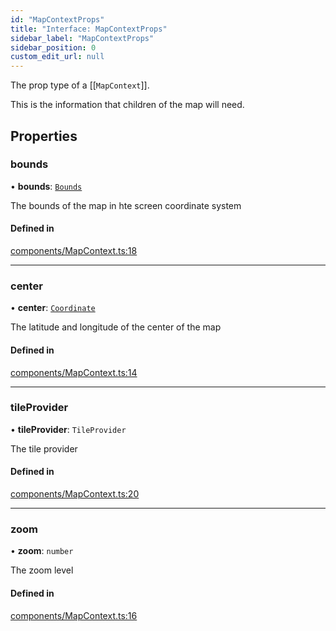 ```yaml
---
id: "MapContextProps"
title: "Interface: MapContextProps"
sidebar_label: "MapContextProps"
sidebar_position: 0
custom_edit_url: null
---
```


The prop type of a [[`MapContext`]].

This is the information that children of the map will need.

## Properties

### bounds

• **bounds**: [`Bounds`](Bounds.md)

The bounds of the map in hte screen coordinate system

#### Defined in

[components/MapContext.ts:18](https://github.com/rob-blackbourn/jetblack-map/blob/0fa3bb0/src/components/MapContext.ts#L18)

___

### center

• **center**: [`Coordinate`](Coordinate.md)

The latitude and longitude of the center of the map

#### Defined in

[components/MapContext.ts:14](https://github.com/rob-blackbourn/jetblack-map/blob/0fa3bb0/src/components/MapContext.ts#L14)

___

### tileProvider

• **tileProvider**: `TileProvider`

The tile provider

#### Defined in

[components/MapContext.ts:20](https://github.com/rob-blackbourn/jetblack-map/blob/0fa3bb0/src/components/MapContext.ts#L20)

___

### zoom

• **zoom**: `number`

The zoom level

#### Defined in

[components/MapContext.ts:16](https://github.com/rob-blackbourn/jetblack-map/blob/0fa3bb0/src/components/MapContext.ts#L16)
